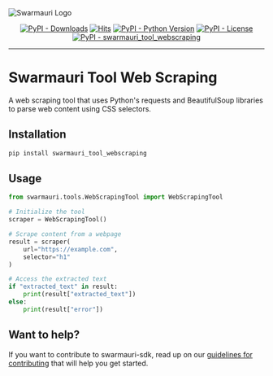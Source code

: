 
<picture>
  <source media="(prefers-color-scheme: dark)"  srcset="https://res.cloudinary.com/dryedzrlo/image/upload/v1757724629/swarmauri_brand_frag_light_mg8cmd.png">
  <source media="(prefers-color-scheme: light)" srcset="https://res.cloudinary.com/dryedzrlo/image/upload/v1757724629/swarmauri_brand_frag_dark_tzjuja.png">
  <!-- Fallback below (see #2) -->
  <img alt="Swarmauri Logo" src="https://res.cloudinary.com/dryedzrlo/image/upload/v1757724629/swarmauri_brand_frag_dark_tzjuja.png">
</picture>

<p align="center">
    <a href="https://pypi.org/project/swarmauri_tool_webscraping/">
        <img src="https://img.shields.io/pypi/dm/swarmauri_tool_webscraping" alt="PyPI - Downloads"/></a>
    <a href="https://hits.sh/github.com/swarmauri/swarmauri-sdk/tree/master/pkgs/community/swarmauri_tool_webscraping/">
        <img alt="Hits" src="https://hits.sh/github.com/swarmauri/swarmauri-sdk/tree/master/pkgs/community/swarmauri_tool_webscraping.svg"/></a>
    <a href="https://pypi.org/project/swarmauri_tool_webscraping/">
        <img src="https://img.shields.io/pypi/pyversions/swarmauri_tool_webscraping" alt="PyPI - Python Version"/></a>
    <a href="https://pypi.org/project/swarmauri_tool_webscraping/">
        <img src="https://img.shields.io/pypi/l/swarmauri_tool_webscraping" alt="PyPI - License"/></a>
    <a href="https://pypi.org/project/swarmauri_tool_webscraping/">
        <img src="https://img.shields.io/pypi/v/swarmauri_tool_webscraping?label=swarmauri_tool_webscraping&color=green" alt="PyPI - swarmauri_tool_webscraping"/></a>
</p>

---

# Swarmauri Tool Web Scraping

A web scraping tool that uses Python's requests and BeautifulSoup libraries to parse web content using CSS selectors.

## Installation

```bash
pip install swarmauri_tool_webscraping
```

## Usage

```python
from swarmauri.tools.WebScrapingTool import WebScrapingTool

# Initialize the tool
scraper = WebScrapingTool()

# Scrape content from a webpage
result = scraper(
    url="https://example.com",
    selector="h1"
)

# Access the extracted text
if "extracted_text" in result:
    print(result["extracted_text"])
else:
    print(result["error"])
```

## Want to help?

If you want to contribute to swarmauri-sdk, read up on our [guidelines for contributing](https://github.com/swarmauri/swarmauri-sdk/blob/master/contributing.md) that will help you get started.
